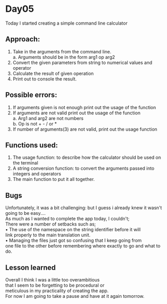 # Day05

Today I started creating a simple command line calculator

## Approach: 
1. Take in the arguments from the command line.    
a. Arguments should be in the form arg1 op arg2
2. Convert the given parameters from string to numerical values and operator
3. Calculate the result of given operation
4. Print out to console the result.

## Possible errors:
1. If arguments given is not enough print out the usage of the function 
2. If arguments are not valid print out the usage of the function    
a. Arg1 and arg2 are not numbers   
b. Op is not + - / or *
3. If number of arguments(3) are not valid, print out the usage function

## Functions used:
1. The usage function: to describe how the calculator should be used on the terminal
2. A string conversion function: to convert the arguments passed into integers and operators
3. The main function to put it all together.

## Bugs
Unfortunately, it was a bit challenging: but I guess i already knew it wasn't going to be easy....  
As much as I wanted to complete the app today, I couldn't;  
There were a number of setbacks such as;    
• The use of the namespace on the string identifier before it will  
link properly to the main translation unit.   
• Managing the files just got so confusing that I keep going from   
one file to the other before remembering where exactly to go and what to do. 

## Lesson learned
Overall I think I was a little too overambitious  
that I seem to be forgetting to be procedural or  
meticulous in my practicality of creating the app.  
For now I am going to take a pause and have at it again tomorrow.
